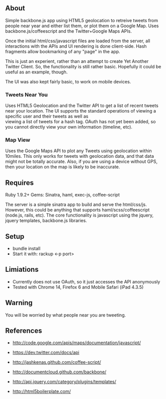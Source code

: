 ## About

Simple backbone.js app using HTML5 geolocation to retreive tweets from people near year and
either list them, or plot them on a Google Map.  Uses backbone.js/coffeescript and the
Twitter+Google Maps APIs.

Once the initial html/css/javascript files are loaded from the server, all interactions with the
APIs and UI rendering is done client-side.  Hash fragments allow bookmarking of any "page" in the app.

This is just an experient, rather than an attempt to create Yet Another Twitter Client.
So, the functionality is still rather basic.  Hopefully it could be useful as an example, though.

The UI was also kept fairly basic, to work on mobile devices.

### Tweets Near You

Uses HTML5 Geolocation and the Twitter API to get a list of recent tweets near your location.
The UI supports the standard operations of viewing a specific user and their tweets as well as  
viewing a list of tweets for a hash tag.  OAuth has not yet been added, so you cannot directly view
your own information (timeline, etc).

### Map View

Uses the Google Maps API to plot any Tweets using geolocation within 10miles.  This only works
for tweets with geolocation data, and that data might not be totally accurate.  Also, if you are
using a device without GPS, then your location on the map is likely to be inaccurate.

## Requires

Ruby 1.9.2+
Gems: Sinatra, haml, exec-js, coffee-script

The server is a simple sinatra app to build and serve the html/css/js.  However, this could
be anything that supports haml/scss/coffeescript (node.js, rails, etc).  The core functionality 
is javascript using the jquery, jquery templates, backbone.js libraries.

## Setup

* bundle install
* Start it with: rackup <-p port>

## Limiations

* Currently does not use OAuth, so it just accesses the API anonymously
* Tested with Chrome 14, Firefox 6 and Mobile Safari (iPad 4.3.5)

## Warning

You will be worried by what people near you are tweeting.

## References

* http://code.google.com/apis/maps/documentation/javascript/
* https://dev.twitter.com/docs/api

* http://jashkenas.github.com/coffee-script/
* http://documentcloud.github.com/backbone/
* http://api.jquery.com/category/plugins/templates/
* http://html5boilerplate.com/

